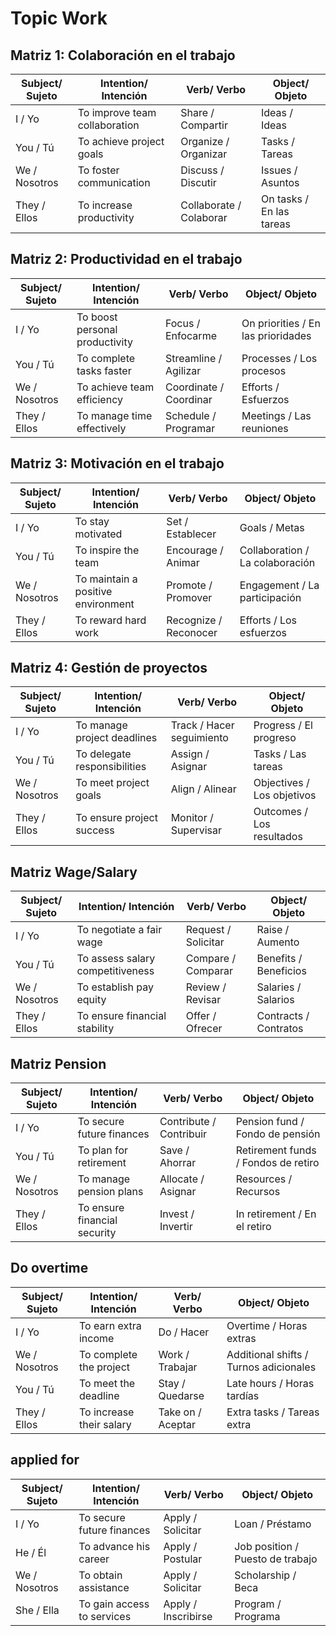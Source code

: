# Topic Work

## Matriz 1: Colaboración en el trabajo

| Subject/ Sujeto | Intention/ Intención          | Verb/ Verbo             | Object/ Objeto           |
| --------------- | ----------------------------- | ----------------------- | ------------------------ |
| I / Yo          | To improve team collaboration | Share / Compartir       | Ideas / Ideas            |
| You / Tú        | To achieve project goals      | Organize / Organizar    | Tasks / Tareas           |
| We / Nosotros   | To foster communication       | Discuss / Discutir      | Issues / Asuntos         |
| They / Ellos    | To increase productivity      | Collaborate / Colaborar | On tasks / En las tareas |

## Matriz 2: Productividad en el trabajo

| Subject/ Sujeto | Intention/ Intención           | Verb/ Verbo            | Object/ Objeto                     |
| --------------- | ------------------------------ | ---------------------- | ---------------------------------- |
| I / Yo          | To boost personal productivity | Focus / Enfocarme      | On priorities / En las prioridades |
| You / Tú        | To complete tasks faster       | Streamline / Agilizar  | Processes / Los procesos           |
| We / Nosotros   | To achieve team efficiency     | Coordinate / Coordinar | Efforts / Esfuerzos                |
| They / Ellos    | To manage time effectively     | Schedule / Programar   | Meetings / Las reuniones           |

## Matriz 3: Motivación en el trabajo

| Subject/ Sujeto | Intention/ Intención               | Verb/ Verbo           | Object/ Objeto                  |
| --------------- | ---------------------------------- | --------------------- | ------------------------------- |
| I / Yo          | To stay motivated                  | Set / Establecer      | Goals / Metas                   |
| You / Tú        | To inspire the team                | Encourage / Animar    | Collaboration / La colaboración |
| We / Nosotros   | To maintain a positive environment | Promote / Promover    | Engagement / La participación   |
| They / Ellos    | To reward hard work                | Recognize / Reconocer | Efforts / Los esfuerzos         |

## Matriz 4: Gestión de proyectos

| Subject/ Sujeto | Intention/ Intención         | Verb/ Verbo               | Object/ Objeto             |
| --------------- | ---------------------------- | ------------------------- | -------------------------- |
| I / Yo          | To manage project deadlines  | Track / Hacer seguimiento | Progress / El progreso     |
| You / Tú        | To delegate responsibilities | Assign / Asignar          | Tasks / Las tareas         |
| We / Nosotros   | To meet project goals        | Align / Alinear           | Objectives / Los objetivos |
| They / Ellos    | To ensure project success    | Monitor / Supervisar      | Outcomes / Los resultados  |

## Matriz Wage/Salary

| Subject/ Sujeto | Intention/ Intención             | Verb/ Verbo         | Object/ Objeto        |
| --------------- | -------------------------------- | ------------------- | --------------------- |
| I / Yo          | To negotiate a fair wage         | Request / Solicitar | Raise / Aumento       |
| You / Tú        | To assess salary competitiveness | Compare / Comparar  | Benefits / Beneficios |
| We / Nosotros   | To establish pay equity          | Review / Revisar    | Salaries / Salarios   |
| They / Ellos    | To ensure financial stability    | Offer / Ofrecer     | Contracts / Contratos |

## Matriz Pension

| Subject/ Sujeto | Intention/ Intención         | Verb/ Verbo             | Object/ Objeto                      |
| --------------- | ---------------------------- | ----------------------- | ----------------------------------- |
| I / Yo          | To secure future finances    | Contribute / Contribuir | Pension fund / Fondo de pensión     |
| You / Tú        | To plan for retirement       | Save / Ahorrar          | Retirement funds / Fondos de retiro |
| We / Nosotros   | To manage pension plans      | Allocate / Asignar      | Resources / Recursos                |
| They / Ellos    | To ensure financial security | Invest / Invertir       | In retirement / En el retiro        |

## Do overtime

| Subject/ Sujeto | Intention/ Intención     | Verb/ Verbo       | Object/ Objeto                         |
| --------------- | ------------------------ | ----------------- | -------------------------------------- |
| I / Yo          | To earn extra income     | Do / Hacer        | Overtime / Horas extras                |
| We / Nosotros   | To complete the project  | Work / Trabajar   | Additional shifts / Turnos adicionales |
| You / Tú        | To meet the deadline     | Stay / Quedarse   | Late hours / Horas tardías             |
| They / Ellos    | To increase their salary | Take on / Aceptar | Extra tasks / Tareas extra             |

## applied for

| Subject/ Sujeto | Intention/ Intención       | Verb/ Verbo         | Object/ Objeto                   |
| --------------- | -------------------------- | ------------------- | -------------------------------- |
| I / Yo          | To secure future finances  | Apply / Solicitar   | Loan / Préstamo                  |
| He / Él         | To advance his career      | Apply / Postular    | Job position / Puesto de trabajo |
| We / Nosotros   | To obtain assistance       | Apply / Solicitar   | Scholarship / Beca               |
| She / Ella      | To gain access to services | Apply / Inscribirse | Program / Programa               |
